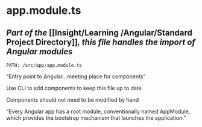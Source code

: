 # app.module.ts

## *Part of the* [[Insight/Learning /Angular/Standard Project Directory]]*, this file handles the import of Angular modules*

`PATH: /src/app/app.module.ts`

“Entry point to Angular…meeting place for components”

Use CLI to add components to keep this file up to date

Components should not need to be modified by hand

“Every Angular app has a root module, conventionally named AppModule, which provides the bootstrap mechanism that launches the application.”

